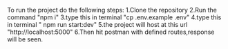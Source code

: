 To run the project do the following steps:
1.Clone the repository
2.Run the command "npm i"
3.type this in terminal "cp .env.example .env"
4.type this in terminal " npm run start:dev"
5.the project will host at this url "http://localhost:5000"
6.Then hit postman with defined routes,response will be seen.
